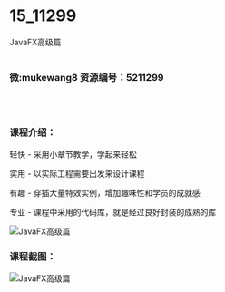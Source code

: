 # 15_11299
JavaFX高级篇
<br/></br>
<h3>微:mukewang8 资源编号：5211299</h3>
<br/></br>
<h3>课程介绍：</h3>
<p>轻快 - 采用小章节教学，学起来轻松</p>
<p>实用 - 以实际工程需要出发来设计课程</p>
<p>有趣 - 穿插大量特效实例，增加趣味性和学员的成就感</p>
<p>专业 - 课程中采用的代码库，就是经过良好封装的成熟的库</p>
<p><img src="https://www.ko996.com/wp-content/uploads/img/2020/03/1-127-300x200.png" alt="JavaFX高级篇"></p>
<div class="info-desc">
<h3>课程截图：</h3>
<p><img src="https://www.ko996.com/wp-content/uploads/img/2020/03/2-117.png" alt="JavaFX高级篇"></p>


			
</div>

